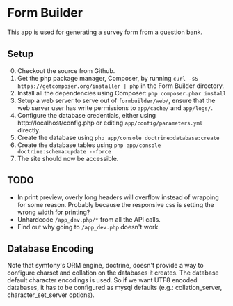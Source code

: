 Form Builder
========================

This app is used for generating a survey form from a question bank.

## Setup

0. Checkout the source from Github.
1. Get the php package manager, Composer, by running `curl -sS https://getcomposer.org/installer | php` in the Form Builder directory.
2. Install all the dependencies using Composer: `php composer.phar install`
3. Setup a web server to serve out of `formbuilder/web/`, ensure that the web server user has write permissions to `app/cache/` and `app/logs/`.
4. Configure the database credentials, either using http://localhost/config.php or editing `app/config/parameters.yml` directly.
5. Create the database using `php app/console doctrine:database:create`
6. Create the database tables using `php app/console doctrine:schema:update --force`
7. The site should now be accessible.

## TODO

* In print preview, overly long headers will overflow instead of wrapping for some reason. Probably because the responsive css is setting the wrong width for printing?
* Unhardcode `/app_dev.php/*` from all the API calls.
* Find out why going to `/app_dev.php` doesn't work.

## Database Encoding

Note that symfony's ORM engine, doctrine, doesn't provide a way to configure charset and collation on the databases it creates. The database default character encodings is used. So if we want UTF8 encoded databases, it has to be configured as mysql defaults (e.g.: collation\_server, character\_set\_server options).

